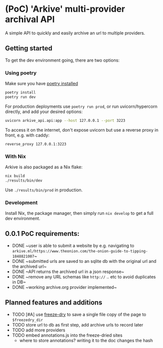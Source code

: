 # (PoC) 'Arkive' multi-provider archival API

A simple API to quickly and easily archive an url to multiple providers.

## Getting started

To get the dev environment going, there are two options:

### Using poetry

Make sure you have [poetry installed](https://python-poetry.org/docs/#installation)

```bash
poetry install
poetry run dev
```

For production deployments use `poetry run prod`, or run uvicorn/hypercorn directly, and add your desired options:

```bash
uvicorn arkive_api.api:app --host 127.0.0.1 --port 3223
```

To access it on the internet, don't expose uvicorn but use a reverse proxy in front, e.g. with caddy:

```Caddyfile
reverse_proxy 127.0.0.1:3223
```

### With Nix

Arkive is also packaged as a Nix flake:

```bash
nix build
./results/bin/dev
```

Use `./results/bin/prod` in production.

### Development

Install Nix, the package manager, then simply run `nix develop` to get a full dev environment.


## 0.0.1 PoC requirements:
- DONE ~user is able to submit a website by e.g. navigating to `arkive.ml/https://www.theonion.com/the-onion-guide-to-tipping-1848821007`~
- DONE ~submitted urls are saved to an sqlite db with the original url and the archived url~
- DONE ~API returns the archived url in a json response~
- DONE ~remove any URL schemas like `http://` .. etc to avoid duplicates in DB~
- DONE ~working archive.org provider implemented~


## Planned features and additions
- TODO [#A] use [freeze-dry](https://github.com/WebMemex/freeze-dry) to save a single file copy of the page to `$freezedry_dir`
- TODO store url to db as first step, add archive urls to record later
- TODO add more providers
- TODO embed annotations.js into the freeze-dried sites
    - where to store annotations? writing it to the doc changes the hash

